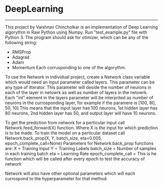 # DeepLearning
***
This project by Vaishnav Chincholkar is an implementation of Deep Learning algorythm in Raw Python using Numpy.
Run "test_example.py" file with Python 3.
The program should ask for otimizer, which can be any of the following string:
  * RMSProp
  * Adagrad 
  * Adam
  * Momentum
 Each corrusponding to one of the algorythm.
 
To use the Network in individual project, create a Network class variable which would need an input parameter called layers. This parameter can be any type of itterator.
This parameter will deside the number of neurons in each of the layer in netowrk as well as number of layers in the netowrk.
Each "int" element in the layers parameter will be interprited as number of neurons in the currosponding layer, for example if the paramere is
  [100, 80, 50, 10]
This means that the input layer has 100 neurons, 1st hidden layer has 80 neurons, 2nd hidden layer has 50, and output layer will have 10 neurons.

To get the prediction from network for a perticular input call Network.feed_forward(X) function. Where X is the input for which prediction is to be made.
To train the model on a perticular dataset call Network.back_prop(X, Y, batch_size, eta=0.005, epoch_complete_call=None)
Parameters for Network.back_prop functions are:
  X = Training Input
  Y = Training Labels
  batch_size = Number of samples in each training batch
  eta = Learning Rate
  epoch_complete_call = This is he function which will be called after every epoch to test the accuracy of network
  
 Network will also have other optional parameters which will each currospond to the hyperparameter for that method.
